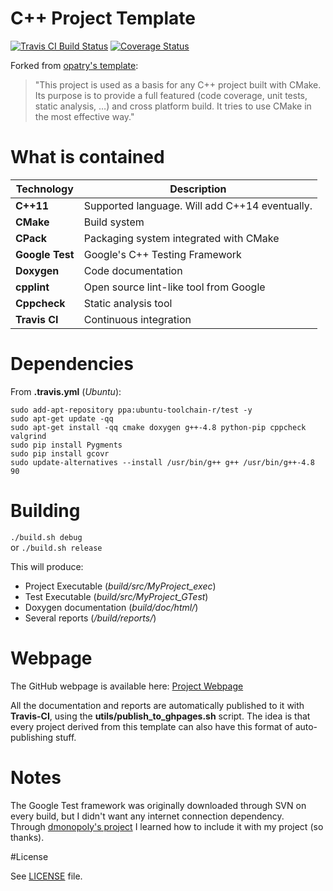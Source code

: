 # C++ Project Template
[![Travis CI Build Status](https://travis-ci.org/CaioIcy/CPP_Project_Template.svg?branch=master)](https://travis-ci.org/CaioIcy/CPP_Project_Template)
[![Coverage Status](https://img.shields.io/coveralls/CaioIcy/CPP_Project_Template.svg)](https://coveralls.io/r/CaioIcy/CPP_Project_Template)

Forked from [opatry's template]:
> "This project is used as a basis for any C++ project built with CMake. Its purpose is to provide a full featured (code coverage, unit tests, static analysis, …) and cross platform build. It tries to use CMake in the most effective way."

# What is contained

Technology     | Description
---------------|----------
**C++11**      | Supported language. Will add C++14 eventually.
**CMake**      | Build system
**CPack**      | Packaging system integrated with CMake
**Google Test**| Google's C++ Testing Framework
**Doxygen**    | Code documentation
**cpplint**    | Open source lint-like tool from Google
**Cppcheck**   | Static analysis tool
**Travis CI**  | Continuous integration

# Dependencies

From **.travis.yml** (_Ubuntu_):  
```
sudo add-apt-repository ppa:ubuntu-toolchain-r/test -y
sudo apt-get update -qq
sudo apt-get install -qq cmake doxygen g++-4.8 python-pip cppcheck valgrind
sudo pip install Pygments
sudo pip install gcovr
sudo update-alternatives --install /usr/bin/g++ g++ /usr/bin/g++-4.8 90
```

# Building

 `./build.sh debug`   
 or
 `./build.sh release`
 
This will produce:
- Project Executable (_build/src/MyProject_exec_)
- Test Executable (_build/src/MyProject_GTest_)
- Doxygen documentation (_build/doc/html/_)
- Several reports (_/build/reports/_)

# Webpage

The GitHub webpage is available here: [Project Webpage]  

All the documentation and reports are automatically published to it with **Travis-CI**, using the **utils/publish_to_ghpages.sh** script. The idea is that every project derived from this template can also have this format of auto-publishing stuff.

# Notes

The Google Test framework was originally downloaded through SVN on every build, but I didn't want any internet connection dependency.  
Through [dmonopoly's project] I learned how to include it with my project (so thanks).

#License

See [LICENSE](LICENSE) file.

[Project Webpage]:https://caioicy.github.io/CPP_Project_Template/
[opatry's template]:https://github.com/opatry/CPP_Project_Template
[dmonopoly's project]:https://github.com/dmonopoly/gtest-cmake-example
